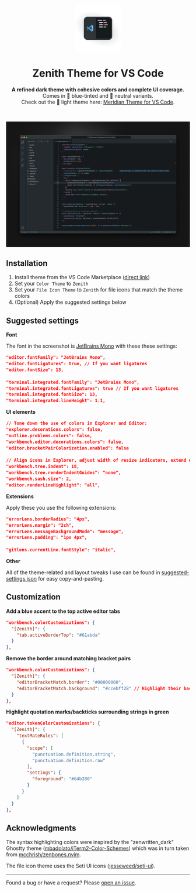 <div align="center">
  <img src="assets/icon-transparent.png" alt="Zenith Icon" width="128">
  <h1>Zenith Theme for VS Code</h1>
  <p>
    <strong>A refined dark theme with cohesive colors and complete UI coverage.</strong>
    <br> Comes in 💙 blue-tinted and 🩶 neutral variants.
    <br>
    Check out the 🌝 light theme here: <a href="https://marketplace.visualstudio.com/items?itemName=britown.vscode-theme-meridian">Meridian Theme for VS Code</a>.
  </p>
  <br>
</div>

![Zenith Screenshot](assets/screenshot.png)

## Installation

1. Install theme from the VS Code Marketplace ([direct link](https://marketplace.visualstudio.com/items?itemName=britown.vscode-theme-zenith))
2. Set your `Color Theme` to `Zenith`
3. Set your `File Icon Theme` to `Zenith` for file icons that match the theme colors
4. (Optional) Apply the suggested settings below

## Suggested settings

**Font**

The font in the screenshot is [JetBrains Mono](https://www.jetbrains.com/lp/mono/) with these these settings:

```json
"editor.fontFamily": "JetBrains Mono",
"editor.fontLigatures": true, // If you want ligatures
"editor.fontSize": 13,

"terminal.integrated.fontFamily": "JetBrains Mono",
"terminal.integrated.fontLigatures": true // If you want ligatures
"terminal.integrated.fontSize": 13,
"terminal.integrated.lineHeight": 1.1,
```

**UI elements**

```json
// Tone down the use of colors in Explorer and Editor:
"explorer.decorations.colors": false,
"outline.problems.colors": false,
"workbench.editor.decorations.colors": false,
"editor.bracketPairColorization.enabled": false

// Align icons in Explorer, adjust width of resize indicators, extend editor line highlight into gutter
"workbench.tree.indent": 18,
"workbench.tree.renderIndentGuides": "none",
"workbench.sash.size": 2,
"editor.renderLineHighlight": "all",
```

**Extensions**

Apply these you use the following extensions:

```json
"errorLens.borderRadius": "4px",
"errorLens.margin": "2ch",
"errorLens.messageBackgroundMode": "message",
"errorLens.padding": "1px 4px",

"gitlens.currentLine.fontStyle": "italic",
```

**Other**

All of the theme-related and layout tweaks I use can be found in [suggested-settings.json](https://github.com/bkuzmanoski/vscode-theme-zenith/blob/main/suggested-settings.json) for easy copy-and-pasting.

## Customization

**Add a blue accent to the top active editor tabs**

```json
"workbench.colorCustomizations": {
  "[Zenith]": {
    "tab.activeBorderTop": "#61abda"
  }
},
```

**Remove the border around matching bracket pairs**

```json
"workbench.colorCustomizations": {
  "[Zenith]": {
    "editorBracketMatch.border": "#00000000",
    "editorBracketMatch.background": "#ccebff28" // Highlight their background color instead
  }
},
```

**Highlight quotation marks/backticks surrounding strings in green**

```json
"editor.tokenColorCustomizations": {
  "[Zenith]": {
    "textMateRules": [
      {
        "scope": [
          "punctuation.definition.string",
          "punctuation.definition.raw"
        ],
        "settings": {
          "foreground": "#64b280"
        }
      }
    ]
  }
},
```

## Acknowledgments

The syntax highlighting colors were inspired by the "zenwritten_dark" Ghostty theme ([mbadolato/iTerm2-Color-Schemes](https://github.com/mbadolato/iTerm2-Color-Schemes)) which was in turn taken from [mcchrish/zenbones.nvim](https://github.com/mcchrish/zenbones.nvim).

The file icon theme uses the Seti UI icons ([jesseweed/seti-ui](https://github.com/jesseweed/seti-ui)).

---

Found a bug or have a request? Please [open an issue](https://github.com/bkuzmanoski/vscode-theme-zenith/issues).
